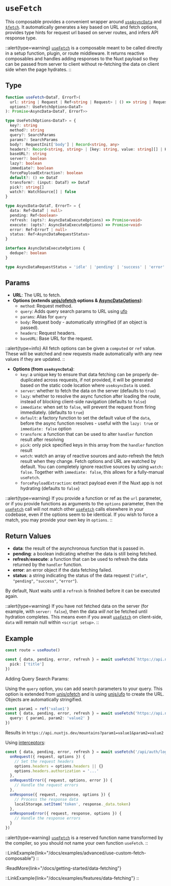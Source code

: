 # `useFetch`

This composable provides a convenient wrapper around [`useAsyncData`](/docs/api/composables/use-async-data) and [`$fetch`](/docs/api/utils/dollarfetch).
It automatically generates a key based on URL and fetch options, provides type hints for request url based on server routes, and infers API response type.

::alert{type=warning}
[`useFetch`](/docs/api/composables/use-fetch) is a composable meant to be called directly in a setup function, plugin, or route middleware. It returns reactive composables and handles adding responses to the Nuxt payload so they can be passed from server to client without re-fetching the data on client side when the page hydrates.
::

## Type

```ts [Signature]
function useFetch<DataT, ErrorT>(
  url: string | Request | Ref<string | Request> | () => string | Request,
  options?: UseFetchOptions<DataT>
): Promise<AsyncData<DataT, ErrorT>>

type UseFetchOptions<DataT> = {
  key?: string
  method?: string
  query?: SearchParams
  params?: SearchParams
  body?: RequestInit['body'] | Record<string, any>
  headers?: Record<string, string> | [key: string, value: string][] | Headers
  baseURL?: string
  server?: boolean
  lazy?: boolean
  immediate?: boolean
  forcePayloadExtraction?: boolean
  default?: () => DataT
  transform?: (input: DataT) => DataT
  pick?: string[]
  watch?: WatchSource[] | false
}

type AsyncData<DataT, ErrorT> = {
  data: Ref<DataT | null>
  pending: Ref<boolean>
  refresh: (opts?: AsyncDataExecuteOptions) => Promise<void>
  execute: (opts?: AsyncDataExecuteOptions) => Promise<void>
  error: Ref<ErrorT | null>
  status: Ref<AsyncDataRequestStatus>
}

interface AsyncDataExecuteOptions {
  dedupe?: boolean
}

type AsyncDataRequestStatus = 'idle' | 'pending' | 'success' | 'error'
```

## Params

* **URL**: The URL to fetch.
* **Options (extends [unjs/ofetch](https://github.com/unjs/ofetch) options & [AsyncDataOptions](/docs/api/composables/use-async-data#params))**:
  * `method`: Request method.
  * `query`: Adds query search params to URL using [ufo](https://github.com/unjs/ufo)
  * `params`: Alias for `query`
  * `body`: Request body - automatically stringified (if an object is passed).
  * `headers`: Request headers.
  * `baseURL`: Base URL for the request.

::alert{type=info}
All fetch options can be given a `computed` or `ref` value. These will be watched and new requests made automatically with any new values if they are updated.
::

* **Options (from `useAsyncData`)**:
  * `key`: a unique key to ensure that data fetching can be properly de-duplicated across requests, if not provided, it will be generated based on the static code location where `useAsyncData` is used.
  * `server`: whether to fetch the data on the server (defaults to `true`)
  * `lazy`: whether to resolve the async function after loading the route, instead of blocking client-side navigation (defaults to `false`)
  * `immediate`: when set to `false`, will prevent the request from firing immediately. (defaults to `true`)
  * `default`: a factory function to set the default value of the `data`, before the async function resolves - useful with the `lazy: true` or `immediate: false` option
  * `transform`: a function that can be used to alter `handler` function result after resolving
  * `pick`: only pick specified keys in this array from the `handler` function result
  * `watch`: watch an array of reactive sources and auto-refresh the fetch result when they change. Fetch options and URL are watched by default. You can completely ignore reactive sources by using `watch: false`. Together with `immediate: false`, this allows for a fully-manual `useFetch`.
  * `forcePayloadExtraction`: extract payload even if the Nuxt app is not hydrating (defaults to `false`)

::alert{type=warning}
If you provide a function or ref as the `url` parameter, or if you provide functions as arguments to the `options` parameter, then the [`useFetch`](/docs/api/composables/use-fetch) call will not match other [`useFetch`](/docs/api/composables/use-fetch) calls elsewhere in your codebase, even if the options seem to be identical. If you wish to force a match, you may provide your own key in `options`.
::

## Return Values

* **data**: the result of the asynchronous function that is passed in.
* **pending**: a boolean indicating whether the data is still being fetched.
* **refresh**/**execute**: a function that can be used to refresh the data returned by the `handler` function.
* **error**: an error object if the data fetching failed.
* **status**: a string indicating the status of the data request (`"idle"`, `"pending"`, `"success"`, `"error"`).

By default, Nuxt waits until a `refresh` is finished before it can be executed again.

::alert{type=warning}
If you have not fetched data on the server (for example, with `server: false`), then the data _will not_ be fetched until hydration completes. This means even if you await [`useFetch`](/docs/api/composables/use-fetch) on client-side, `data` will remain null within `<script setup>`.
::

## Example

```ts
const route = useRoute()

const { data, pending, error, refresh } = await useFetch(`https://api.nuxtjs.dev/mountains/${route.params.slug}`, {
  pick: ['title']
})
```

Adding Query Search Params:

Using the `query` option, you can add search parameters to your query. This option is extended from [unjs/ofetch](https://github.com/unjs/ofetch) and is using [unjs/ufo](https://github.com/unjs/ufo) to create the URL. Objects are automatically stringified.

```ts
const param1 = ref('value1')
const { data, pending, error, refresh } = await useFetch('https://api.nuxtjs.dev/mountains', {
  query: { param1, param2: 'value2' }
})
```

Results in `https://api.nuxtjs.dev/mountains?param1=value1&param2=value2`

Using [interceptors](https://github.com/unjs/ofetch#%EF%B8%8F-interceptors):

```ts
const { data, pending, error, refresh } = await useFetch('/api/auth/login', {
  onRequest({ request, options }) {
    // Set the request headers
    options.headers = options.headers || {}
    options.headers.authorization = '...'
  },
  onRequestError({ request, options, error }) {
    // Handle the request errors
  },
  onResponse({ request, response, options }) {
    // Process the response data
    localStorage.setItem('token', response._data.token)
  },
  onResponseError({ request, response, options }) {
    // Handle the response errors
  }
})
```

::alert{type=warning}
[`useFetch`](/docs/api/composables/use-fetch) is a reserved function name transformed by the compiler, so you should not name your own function `useFetch`.
::

::LinkExample{link="/docs/examples/advanced/use-custom-fetch-composable"}
::

:ReadMore{link="/docs/getting-started/data-fetching"}

::LinkExample{link="/docs/examples/features/data-fetching"}
::
